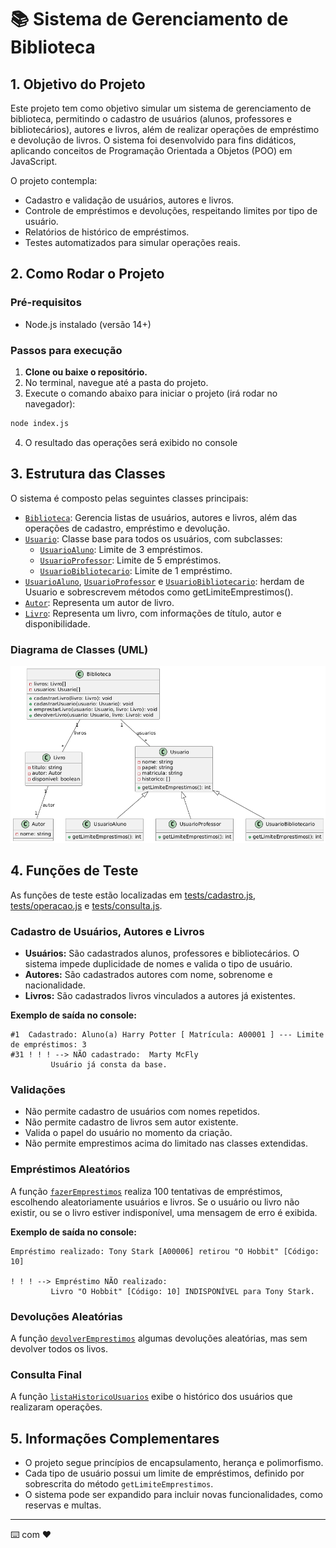 # 📚 Sistema de Gerenciamento de Biblioteca

## 1. Objetivo do Projeto

Este projeto tem como objetivo simular um sistema de gerenciamento de biblioteca, permitindo o cadastro de usuários (alunos, professores e bibliotecários), autores e livros, além de realizar operações de empréstimo e devolução de livros. O sistema foi desenvolvido para fins didáticos, aplicando conceitos de Programação Orientada a Objetos (POO) em JavaScript.

O projeto contempla:
- Cadastro e validação de usuários, autores e livros.
- Controle de empréstimos e devoluções, respeitando limites por tipo de usuário.
- Relatórios de histórico de empréstimos.
- Testes automatizados para simular operações reais.

## 2. Como Rodar o Projeto

### Pré-requisitos

- Node.js instalado (versão 14+)


### Passos para execução

1. **Clone ou baixe o repositório.**
2. No terminal, navegue até a pasta do projeto.
3. Execute o comando abaixo para iniciar o projeto (irá rodar no navegador):

```sh
node index.js
```

4. O resultado das operações será exibido no console 

## 3. Estrutura das Classes

O sistema é composto pelas seguintes classes principais:

- [`Biblioteca`](src/Biblioteca.js): Gerencia listas de usuários, autores e livros, além das operações de cadastro, empréstimo e devolução.
- [`Usuario`](src/Usuario.js): Classe base para todos os usuários, com subclasses:
  - [`UsuarioAluno`](src/UsuarioAluno.js): Limite de 3 empréstimos.
  - [`UsuarioProfessor`](src/UsuarioProfessor.js): Limite de 5 empréstimos.
  - [`UsuarioBibliotecario`](src/UsuarioBibliotecario.js): Limite de 1 empréstimo.
- [`UsuarioAluno`](src/UsuarioAluno.js), [`UsuarioProfessor`](src/UsuarioProfessor.js) e [`UsuarioBibliotecario`](src/UsuarioBibliotecario.js): herdam de Usuario e sobrescrevem métodos como getLimiteEmprestimos().
- [`Autor`](src/Autor.js): Representa um autor de livro.
- [`Livro`](src/Livro.js): Representa um livro, com informações de título, autor e disponibilidade.


### Diagrama de Classes (UML)

![UML do Projeto](UML_v1.png)

## 4. Funções de Teste

As funções de teste estão localizadas em [tests/cadastro.js](tests/cadastro.js), [tests/operacao.js](tests/operacao.js) e [tests/consulta.js](tests/operacao.js).

### Cadastro de Usuários, Autores e Livros

- **Usuários:** São cadastrados alunos, professores e bibliotecários. O sistema impede duplicidade de nomes e valida o tipo de usuário.
- **Autores:** São cadastrados autores com nome, sobrenome e nacionalidade.
- **Livros:** São cadastrados livros vinculados a autores já existentes.

**Exemplo de saída no console:**
```
#1	Cadastrado: Aluno(a) Harry Potter [ Matrícula: A00001 ] --- Limite de empréstimos: 3
#31	! ! ! --> NÃO cadastrado:  Marty McFly
         Usuário já consta da base.
```

### Validações

- Não permite cadastro de usuários com nomes repetidos.
- Não permite cadastro de livros sem autor existente.
- Valida o papel do usuário no momento da criação.
- Não permite emprestimos acima do limitado nas classes extendidas.

### Empréstimos Aleatórios

A função [`fazerEmprestimos`](tests/operacao.js) realiza 100 tentativas de empréstimos, escolhendo aleatoriamente usuários e livros. Se o usuário ou livro não existir, ou se o livro estiver indisponível, uma mensagem de erro é exibida.

**Exemplo de saída no console:**
```
Empréstimo realizado: Tony Stark [A00006] retirou "O Hobbit" [Código: 10]

! ! ! --> Empréstimo NÃO realizado:
         Livro "O Hobbit" [Código: 10] INDISPONÍVEL para Tony Stark.
```

### Devoluções Aleatórias

A função [`devolverEmprestimos`](tests/operacao.js) algumas devoluções aleatórias, mas sem devolver todos os livos.

### Consulta Final
A função [`listaHistoricoUsuarios`](tests/operacao.js) exibe o histórico dos usuários que realizaram operações.


## 5. Informações Complementares

- O projeto segue princípios de encapsulamento, herança e polimorfismo.
- Cada tipo de usuário possui um limite de empréstimos, definido por sobrescrita do método `getLimiteEmprestimos`.
- O sistema pode ser expandido para incluir novas funcionalidades, como reservas e multas.

---

⌨️ com ❤️